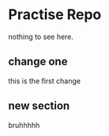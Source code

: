 # Practise Repo
nothing to see here. 

## change one

this is the first change 

## new section 

bruhhhhh